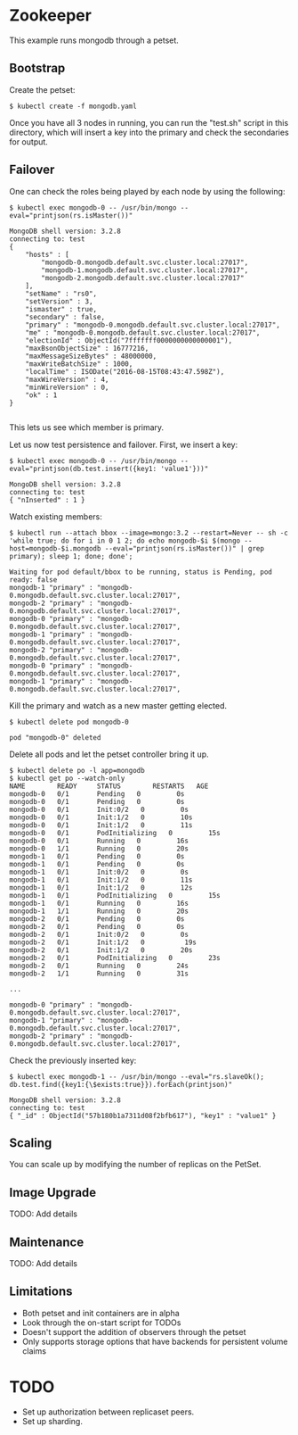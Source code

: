 # Zookeeper

This example runs mongodb through a petset.

## Bootstrap

Create the petset:
```
$ kubectl create -f mongodb.yaml
```

Once you have all 3 nodes in running, you can run the "test.sh" script in this directory, which will insert a key into the primary and check the secondaries for output.

## Failover

One can check the roles being played by each node by using the following:
```console
$ kubectl exec mongodb-0 -- /usr/bin/mongo --eval="printjson(rs.isMaster())"

MongoDB shell version: 3.2.8
connecting to: test
{
	"hosts" : [
		"mongodb-0.mongodb.default.svc.cluster.local:27017",
		"mongodb-1.mongodb.default.svc.cluster.local:27017",
		"mongodb-2.mongodb.default.svc.cluster.local:27017"
	],
	"setName" : "rs0",
	"setVersion" : 3,
	"ismaster" : true,
	"secondary" : false,
	"primary" : "mongodb-0.mongodb.default.svc.cluster.local:27017",
	"me" : "mongodb-0.mongodb.default.svc.cluster.local:27017",
	"electionId" : ObjectId("7fffffff0000000000000001"),
	"maxBsonObjectSize" : 16777216,
	"maxMessageSizeBytes" : 48000000,
	"maxWriteBatchSize" : 1000,
	"localTime" : ISODate("2016-08-15T08:43:47.598Z"),
	"maxWireVersion" : 4,
	"minWireVersion" : 0,
	"ok" : 1
}


```
This lets us see which member is primary.

Let us now test persistence and failover. First, we insert a key:
```console
$ kubectl exec mongodb-0 -- /usr/bin/mongo --eval="printjson(db.test.insert({key1: 'value1'}))"

MongoDB shell version: 3.2.8
connecting to: test
{ "nInserted" : 1 }
```

Watch existing members:
```console
$ kubectl run --attach bbox --image=mongo:3.2 --restart=Never -- sh -c 'while true; do for i in 0 1 2; do echo mongodb-$i $(mongo --host=mongodb-$i.mongodb --eval="printjson(rs.isMaster())" | grep primary); sleep 1; done; done';

Waiting for pod default/bbox to be running, status is Pending, pod ready: false
mongodb-1 "primary" : "mongodb-0.mongodb.default.svc.cluster.local:27017",
mongodb-2 "primary" : "mongodb-0.mongodb.default.svc.cluster.local:27017",
mongodb-0 "primary" : "mongodb-0.mongodb.default.svc.cluster.local:27017",
mongodb-1 "primary" : "mongodb-0.mongodb.default.svc.cluster.local:27017",
mongodb-2 "primary" : "mongodb-0.mongodb.default.svc.cluster.local:27017",
mongodb-0 "primary" : "mongodb-0.mongodb.default.svc.cluster.local:27017",
mongodb-1 "primary" : "mongodb-0.mongodb.default.svc.cluster.local:27017",

```

Kill the primary and watch as a new master getting elected.
```console
$ kubectl delete pod mongodb-0

pod "mongodb-0" deleted
```

Delete all pods and let the petset controller bring it up.
```console
$ kubectl delete po -l app=mongodb
$ kubectl get po --watch-only
NAME        READY     STATUS        RESTARTS   AGE
mongodb-0   0/1       Pending   0         0s
mongodb-0   0/1       Pending   0         0s
mongodb-0   0/1       Init:0/2   0         0s
mongodb-0   0/1       Init:1/2   0         10s
mongodb-0   0/1       Init:1/2   0         11s
mongodb-0   0/1       PodInitializing   0         15s
mongodb-0   0/1       Running   0         16s
mongodb-0   1/1       Running   0         20s
mongodb-1   0/1       Pending   0         0s
mongodb-1   0/1       Pending   0         0s
mongodb-1   0/1       Init:0/2   0         0s
mongodb-1   0/1       Init:1/2   0         11s
mongodb-1   0/1       Init:1/2   0         12s
mongodb-1   0/1       PodInitializing   0         15s
mongodb-1   0/1       Running   0         16s
mongodb-1   1/1       Running   0         20s
mongodb-2   0/1       Pending   0         0s
mongodb-2   0/1       Pending   0         0s
mongodb-2   0/1       Init:0/2   0         0s
mongodb-2   0/1       Init:1/2   0          19s
mongodb-2   0/1       Init:1/2   0         20s
mongodb-2   0/1       PodInitializing   0         23s
mongodb-2   0/1       Running   0         24s
mongodb-2   1/1       Running   0         31s

...

mongodb-0 "primary" : "mongodb-0.mongodb.default.svc.cluster.local:27017",
mongodb-1 "primary" : "mongodb-0.mongodb.default.svc.cluster.local:27017",
mongodb-2 "primary" : "mongodb-0.mongodb.default.svc.cluster.local:27017",
```

Check the previously inserted key:
```console
$ kubectl exec mongodb-1 -- /usr/bin/mongo --eval="rs.slaveOk(); db.test.find({key1:{\$exists:true}}).forEach(printjson)"

MongoDB shell version: 3.2.8
connecting to: test
{ "_id" : ObjectId("57b180b1a7311d08f2bfb617"), "key1" : "value1" }
```

## Scaling

You can scale up by modifying the number of replicas on the PetSet.

## Image Upgrade

TODO: Add details

## Maintenance

TODO: Add details

## Limitations
* Both petset and init containers are in alpha
* Look through the on-start script for TODOs
* Doesn't support the addition of observers through the petset
* Only supports storage options that have backends for persistent volume claims


# TODO
* Set up authorization between replicaset peers.
* Set up sharding.